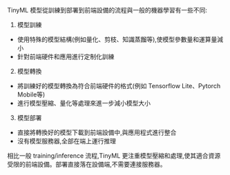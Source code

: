 
TinyML 模型從訓練到部署到前端設備的流程與一般的機器學習有一些不同:

1. 模型訓練

- 使用特殊的模型結構(例如量化、剪枝、知識蒸餾等),使模型參數量和運算量減小
- 針對前端硬件和應用進行定制化訓練

2. 模型轉換

- 將訓練好的模型轉換為符合前端硬件的格式(例如 Tensorflow Lite、Pytorch Mobile等)
- 進行模型壓縮、量化等處理來進一步減小模型大小

3. 模型部署

- 直接將轉換好的模型下載到前端設備中,與應用程式進行整合
- 沒有模型服務器,全部在端上運行推理

相比一般 training/inference 流程,TinyML 更注重模型壓縮和處理,使其適合資源受限的前端設備。部署直接落在設備端,不需要連接服務器。
